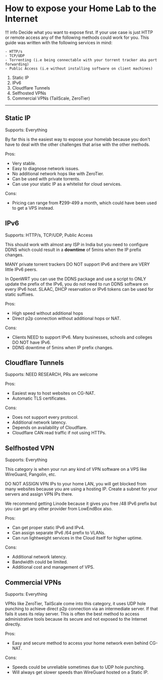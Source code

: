 # How to expose your Home Lab to the Internet

!!! info
    Decide what you want to expose first. If your use case is just HTTP or remote access any of the following methods could work for you. This guide was written with the following services in mind:

    - HTTP/s
    - TCP/UDP
    - Torrenting (i.e being connectable with your torrent tracker aka port forwarding)
    - Public Access (i.e without installing software on client machines)

1. Static IP
2. IPv6
3. Cloudflare Tunnels
4. Selfhosted VPNs
4. Commercial VPNs (TailScale, ZeroTier)

---

## Static IP

Supports: Everything

By far this is the easiest way to expose your homelab because you don't have to deal with the other challenges that arise with the other methods.

Pros:

- Very stable.
- Easy to diagnose network issues.
- No additional network hops like with ZeroTier.
- Can be used with private torrents.
- Can use your static IP as a whitelist for cloud services.

Cons:

- Pricing can range from ₹299-499 a month, which could have been used to get a VPS instead.

## IPv6

Supports: HTTP/s, TCP/UDP, Public Access

This should work with almost any ISP in India but you need to configure DDNS which could result in a **downtime** of 5mins
when the IP prefix changes.

MANY private torrent trackers DO NOT support IPv6 and there are VERY little IPv6 peers.

In OpenWRT you can use the DDNS package and use a script to ONLY update the prefix of the IPv6, you do not need to
run DDNS software on every IPv6 host. SLAAC, DHCP reservation or IPv6 tokens can be used for static suffixes.

Pros:

- High speed without additional hops
- Direct p2p connection without additional hops or NAT.

Cons:

- Clients NEED to support IPv6. Many businesses, schools and colleges DO NOT have IPv6.
- DDNS downtime of 5mins when IP prefix changes.

## Cloudflare Tunnels

Supports: NEED RESEARCH, PRs are welcome

Pros:

- Easiest way to host websites on CG-NAT.
- Automatic TLS certificates.

Cons:

- Does not support every protocol.
- Additional network latency.
- Depends on availability of Cloudflare.
- Cloudflare CAN read traffic if not using HTTPs.

## Selfhosted VPN

Supports: Everything

This category is when your run any kind of VPN software on a VPS like WireGuard, Pangolin, etc.

DO NOT ASSIGN VPN IPs to your home LAN, you will get blocked from many websites because you are using a hosting IP.
Create a subnet for your servers and assign VPN IPs there.

We recommend getting Linode because it gives you free /48 IPv6 prefix but you can get any other provider from LowEndBox also.

Pros:

- Can get proper static IPv6 and IPv4.
- Can assign separate IPv6 /64 prefix to VLANs.
- Can run lightweight services in the Cloud itself for higher uptime.

Cons:

- Additional network latency.
- Bandwidth could be limited.
- Additional cost and management of VPS.

## Commercial VPNs

Supports: Everything

VPNs like ZeroTier, TailScale come into this category, it uses UDP hole punching to achieve direct p2p connection via an intermediate server. If that fails it uses its relay server.
This is often the best method to access administrative tools because its secure and not exposed to the Internet directly.

Pros:

- Easy and secure method to access your home network even behind CG-NAT.

Cons:

- Speeds could be unreliable sometimes due to UDP hole punching.
- Will always get slower speeds than WireGuard hosted on a Static IP.
